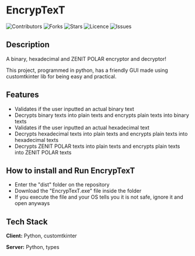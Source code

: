 # EncrypTexT

![Contributors](https://img.shields.io/github/contributors/OrekiHoutarouu/EncrypTexT?style=plastic)
![Forks](https://img.shields.io/github/forks/OrekiHoutarouu/EncrypTexT)
![Stars](https://img.shields.io/github/stars/OrekiHoutarouu/EncrypTexT)
![Licence](https://img.shields.io/github/license/OrekiHoutarouu/EncrypTexT)
![Issues](https://img.shields.io/github/issues/OrekiHoutarouu/EncrypTexT)

## Description

A binary, hexadecimal and ZENIT POLAR encryptor and decryptor!

This project, programmed in python, has a friendly GUI made using customtkinter lib for being easy and practical.

## Features

- Validates if the user inputted an actual binary text
- Decrypts binary texts into plain texts and encrypts plain texts into binary texts 
- Validates if the user inputted an actual hexadecimal text 
- Decrypts hexadecimal texts into plain texts and encrypts plain texts into hexadecimal texts 
- Decrypts ZENIT POLAR texts into plain texts and encrypts plain texts into ZENIT POLAR texts 

## How to install and Run EncrypTexT

- Enter the "dist" folder on the repository
- Download the "EncrypTexT.exe" file inside the folder
- If you execute the file and your OS tells you it is not safe, ignore it and open anyways

## Tech Stack

**Client:** Python, customtkinter

**Server:** Python, types
